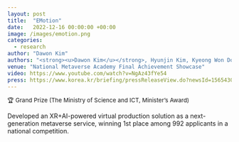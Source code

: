 ```yaml
---
layout: post
title:  "EMotion"
date:   2022-12-16 00:00:00 +00:00
image: /images/emotion.png
categories:
  - research
author: "Dawon Kim"
authors: "<strong><u>Dawon Kim</u></strong>, Hyunjin Kim, Kyeong Won Do, Hyun Soo Kim, Soo Young Song, Si Woo Kwon"
venue: "National Metaverse Academy Final Achievement Showcase"
video: https://www.youtube.com/watch?v=NgAz43fYe54
press: https://www.korea.kr/briefing/pressReleaseView.do?newsId=156543094&call_from=rsslink
---
```

<p style="font-size:small">🏆 Grand Prize (The Ministry of Science and ICT, Minister’s Award)</p>
<p>Developed an XR+AI-powered virtual production solution as a next-generation metaverse service, winning 1st place among 992 applicants in a national competition.</p>